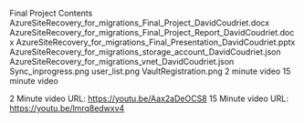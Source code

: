 Final Project Contents
AzureSiteRecovery_for_migrations_Final_Project_DavidCoudriet.docx
AzureSiteRecovery_for_migrations_Final_Project_Report_DavidCoudriet.docx
AzureSiteRecovery_for_migrations_Final_Presentation_DavidCoudriet.pptx
AzureSiteRecovery_for_migrations_storage_account_DavidCoudriet.json
AzureSiteRecovery_for_migrations_vnet_DavidCoudriet.json
Sync_inprogress.png
user_list.png
VaultRegistration.png
2 minute video
15 minute video

2 Minute video URL: https://youtu.be/Aax2aDeOCS8 
15 Minute video URL: https://youtu.be/lmrq8edwxv4

